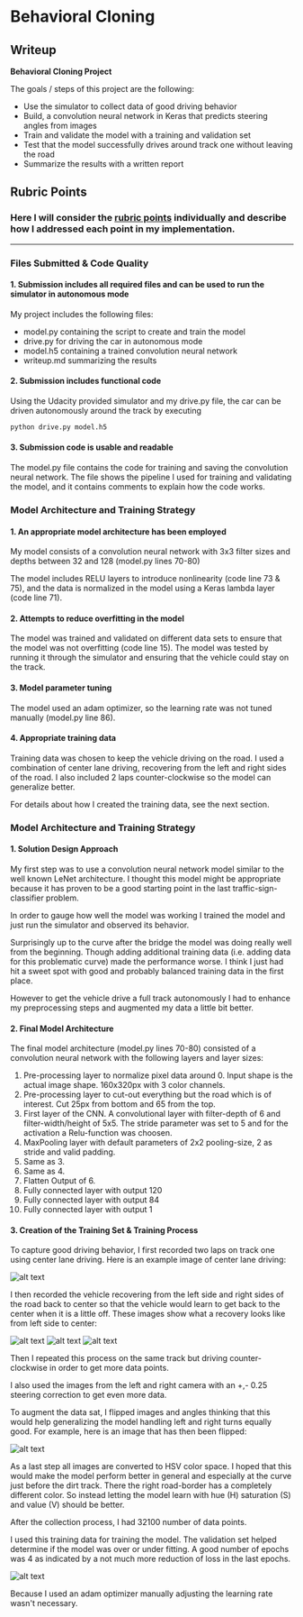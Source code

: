 # **Behavioral Cloning** 

## Writeup

**Behavioral Cloning Project**

The goals / steps of this project are the following:
* Use the simulator to collect data of good driving behavior
* Build, a convolution neural network in Keras that predicts steering angles from images
* Train and validate the model with a training and validation set
* Test that the model successfully drives around track one without leaving the road
* Summarize the results with a written report


[//]: # (Image References)

[image1]: ./images/center_2017_05_13_16_37_38_669.jpg "Center Driving"
[image2]: ./images/center_2017_05_14_16_24_29_041.jpg "Recover Driving 1"
[image3]: ./images/center_2017_05_14_16_24_29_736.jpg "Recover Driving 2"
[image4]: ./images/center_2017_05_14_16_24_30_187.jpg "Recover Driving 3"
[image5]: ./images/flipped.jpg "Flipped Image"
[image6]: ./images/metrics.png "Metrics"

## Rubric Points
### Here I will consider the [rubric points](https://review.udacity.com/#!/rubrics/432/view) individually and describe how I addressed each point in my implementation.  

---
### Files Submitted & Code Quality

#### 1. Submission includes all required files and can be used to run the simulator in autonomous mode

My project includes the following files:
* model.py containing the script to create and train the model
* drive.py for driving the car in autonomous mode
* model.h5 containing a trained convolution neural network 
* writeup.md summarizing the results

#### 2. Submission includes functional code
Using the Udacity provided simulator and my drive.py file, the car can be driven autonomously around the track by executing 
```sh
python drive.py model.h5
```

#### 3. Submission code is usable and readable

The model.py file contains the code for training and saving the convolution neural network. The file shows the pipeline I used for training and validating the model, and it contains comments to explain how the code works.

### Model Architecture and Training Strategy

#### 1. An appropriate model architecture has been employed

My model consists of a convolution neural network with 3x3 filter sizes and depths between 32 and 128 (model.py lines 70-80) 

The model includes RELU layers to introduce nonlinearity (code line 73 & 75), and the data is normalized in the model using a Keras lambda layer (code line 71). 

#### 2. Attempts to reduce overfitting in the model

The model was trained and validated on different data sets to ensure that the model was not overfitting (code line 15). The model was tested by running it through the simulator and ensuring that the vehicle could stay on the track.

#### 3. Model parameter tuning

The model used an adam optimizer, so the learning rate was not tuned manually (model.py line 86).

#### 4. Appropriate training data

Training data was chosen to keep the vehicle driving on the road. I used a combination of center lane driving, recovering from the left and right sides of the road. I also included 2 laps counter-clockwise so the model can generalize better. 

For details about how I created the training data, see the next section. 

### Model Architecture and Training Strategy

#### 1. Solution Design Approach

My first step was to use a convolution neural network model similar to the well known LeNet architecture. I thought this model might be appropriate because it has proven to be a good starting point in the last traffic-sign-classifier problem.

In order to gauge how well the model was working I trained the model and just run the simulator and observed its behavior.

Surprisingly up to the curve after the bridge the model was doing really well from the beginning. Though adding additional training data (i.e. adding data for this problematic curve) made the performance worse. I think I just had hit a sweet spot with good and probably balanced training data in the first place.

However to get the vehicle drive a full track autonomously I had to enhance my preprocessing steps and augmented my data a little bit better.

#### 2. Final Model Architecture

The final model architecture (model.py lines 70-80) consisted of a convolution neural network with the following layers and layer sizes:

1) Pre-processing layer to normalize pixel data around 0. Input shape is the actual image shape. 160x320px with 3 color channels.
2) Pre-processing layer to cut-out everything but the road which is of interest. Cut 25px from bottom and 65 from the top.
3) First layer of the CNN. A convolutional layer with filter-depth of 6 and filter-width/height of 5x5. The stride parameter was set to 5 and  for the activation a Relu-function was choosen. 
4) MaxPooling layer with default parameters of 2x2 pooling-size, 2 as stride and valid padding.
5) Same as 3.
6) Same as 4.
7) Flatten Output of 6.
8) Fully connected layer with output 120
9) Fully connected layer with output 84
10) Fully connected layer with output 1

#### 3. Creation of the Training Set & Training Process

To capture good driving behavior, I first recorded two laps on track one using center lane driving. Here is an example image of center lane driving:

![alt text][image1]

I then recorded the vehicle recovering from the left side and right sides of the road back to center so that the vehicle would learn to get back to the center when it is a little off. These images show what a recovery looks like from left side to center:

![alt text][image2]
![alt text][image3]
![alt text][image4]

Then I repeated this process on the same track but driving counter-clockwise in order to get more data points.

I also used the images from the left and right camera with an +,- 0.25 steering correction to get even more data.

To augment the data sat, I flipped images and angles thinking that this would help generalizing the model handling left and right turns equally good. For example, here is an image that has then been flipped:

![alt text][image5]

As a last step all images are converted to HSV color space. I hoped that this would make the model perform better in general and especially at the curve just before the dirt track. There the right road-border has a completely different color. So instead letting the model learn with hue (H) saturation (S) and value (V) should be better.

After the collection process, I had 32100 number of data points.

I used this training data for training the model. The validation set helped determine if the model was over or under fitting. A good number of epochs was 4 as indicated by a not much more reduction of loss in the last epochs.

![alt text][image6]

Because I used an adam optimizer manually adjusting the learning rate wasn't necessary.
